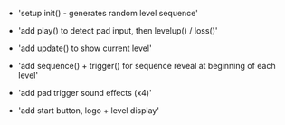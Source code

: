 

- 'setup init() - generates random level sequence'
- 'add play() to detect pad input, then levelup() / loss()'
- 'add update() to show current level'
- 'add sequence() + trigger() for sequence reveal at beginning of each level'
- 'add pad trigger sound effects (x4)'


- 'add start button, logo + level display'
